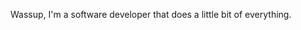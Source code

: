 Wassup, I'm a software developer that does a little bit of everything.

<!---
QuiSoftware/QuiSoftware is a ✨ special ✨ repository because its `README.md` (this file) appears on your GitHub profile.
You can click the Preview link to take a look at your changes.
--->
